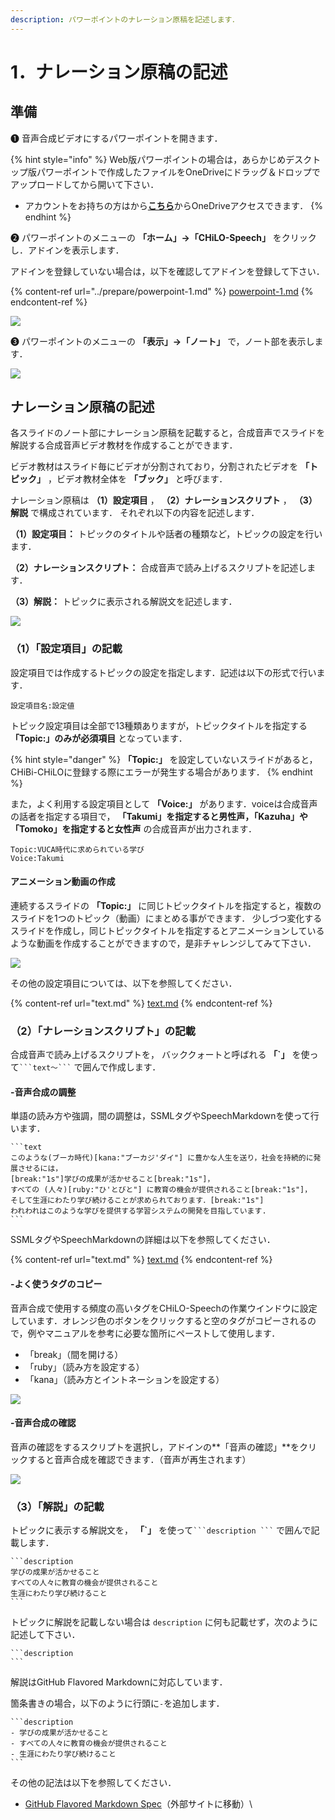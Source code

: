 ```yaml
---
description: パワーポイントのナレーション原稿を記述します．
---
```


# 1．ナレーション原稿の記述

## 準備

❶ 音声合成ビデオにするパワーポイントを開きます．

{% hint style="info" %}
Web版パワーポイントの場合は，あらかじめデスクトップ版パワーポイントで作成したファイルをOneDriveにドラッグ＆ドロップでアップロードしてから開いて下さい．

* アカウントをお持ちの方はから<img src="../.gitbook/assets/image (390).png" alt="" data-size="line">[**こちら**](https://www.office.com/launch/powerpoint?auth=2)からOneDriveアクセスできます．
{% endhint %}

❷ パワーポイントのメニューの **「ホーム」→「CHiLO-Speech」** をクリックし．アドインを表示します．

アドインを登録していない場合は，以下を確認してアドインを登録して下さい．

{% content-ref url="../prepare/powerpoint-1.md" %}
[powerpoint-1.md](../prepare/powerpoint-1.md)
{% endcontent-ref %}

![](<../.gitbook/assets/image (243).png>)

❸ パワーポイントのメニューの **「表示」→「ノート」** で，ノート部を表示します．

![](<../.gitbook/assets/image (240).png>)

## ナレーション原稿の記述

各スライドのノート部にナレーション原稿を記載すると，合成音声でスライドを解説する合成音声ビデオ教材を作成することができます．

ビデオ教材はスライド毎にビデオが分割されており，分割されたビデオを **「トピック」** ，ビデオ教材全体を **「ブック」** と呼びます．

ナレーション原稿は **（1）設定項目** ， **（2）ナレーションスクリプト** ， **（3）解説** で構成されています． それぞれ以下の内容を記述します．

**（1）設定項目：** トピックのタイトルや話者の種類など，トピックの設定を行います．&#x20;

**（2）ナレーションスクリプト：** 合成音声で読み上げるスクリプトを記述します．&#x20;

**（3）解説：** トピックに表示される解説文を記述します．​​

![](<../.gitbook/assets/image (310).png>)

### （1）「設定項目」の記載

設定項目では作成するトピックの設定を指定します．記述は以下の形式で行います．

```
設定項目名:設定値
```

トピック設定項目は全部で13種類ありますが，トピックタイトルを指定する **「Topic:」のみが必須項目** となっています．

{% hint style="danger" %}
**「Topic:」** を設定していないスライドがあると，CHiBi-CHiLOに登録する際にエラーが発生する場合があります．
{% endhint %}

また，よく利用する設定項目として **「Voice:」** があります．voiceは合成音声の話者を指定する項目で， **「Takumi」を指定すると男性声，「Kazuha」や「Tomoko」を指定すると女性声** の合成音声が出力されます．

```
Topic:VUCA時代に求められている学び
Voice:Takumi
```

#### アニメーション動画の作成

連続するスライドの **「Topic:」** に同じトピックタイトルを指定すると，複数のスライドを1つのトピック（動画）にまとめる事ができます． 少しづつ変化するスライドを作成し，同じトピックタイトルを指定するとアニメーションしているような動画を作成することができますので，是非チャレンジしてみて下さい．

![](<../.gitbook/assets/image (403).png>)

その他の設定項目については、以下を参照してください．

{% content-ref url="text.md" %}
[text.md](text.md)
{% endcontent-ref %}



### （2）「ナレーションスクリプト」の記載

合成音声で読み上げるスクリプトを， バッククォートと呼ばれる **「\`」** を使って` ```text〜``` ` で囲んで作成します．

#### -音声合成の調整

単語の読み方や強調，間の調整は，SSMLタグやSpeechMarkdownを使って行います．

````
```text
このような(ブーカ時代)[kana:"ブーカジ'ダイ"] に豊かな人生を送り，社会を持続的に発展させるには，
[break:"1s"]学びの成果が活かせること[break:"1s"]，
すべての (人々)[ruby:"ひ'とびと"] に教育の機会が提供されること[break:"1s"]，
そして生涯にわたり学び続けることが求められております．[break:"1s"]
われわれはこのような学びを提供する学習システムの開発を目指しています.
```
````

SSMLタグやSpeechMarkdownの詳細は以下を参照してください．

{% content-ref url="text.md" %}
[text.md](text.md)
{% endcontent-ref %}

#### -よく使うタグのコピー

音声合成で使用する頻度の高いタグをCHiLO-Speechの作業ウインドウに設定しています．オレンジ色のボタンをクリックすると空のタグがコピーされるので，例やマニュアルを参考に必要な箇所にペーストして使用します．

* 「break」（間を開ける）
* 「ruby」（読み方を設定する）
* 「kana」（読み方とイントネーションを設定する）

![](<../.gitbook/assets/image (14).png>)

#### -音声合成の確認

音声の確認をするスクリプトを選択し，アドインの**「音声の確認」**をクリックすると音声合成を確認できます．（音声が再生されます）

![](<../.gitbook/assets/image (2).png>)

### （3）「解説」の記載

トピックに表示する解説文を， **「\`」** を使って` ```description ``` ` で囲んで記載します．

````
```description
学びの成果が活かせること
すべての人々に教育の機会が提供されること
生涯にわたり学び続けること
```
````

トピックに解説を記載しない場合は `description` に何も記載せず，次のように記述して下さい．

````
```description
```
````

解説はGitHub Flavored Markdownに対応しています．

箇条書きの場合，以下のように行頭に`-`を追加します．

````
```description
- 学びの成果が活かせること
- すべての人々に教育の機会が提供されること
- 生涯にわたり学び続けること
```
````

その他の記法は以下を参照してください．

* [GitHub Flavored Markdown Spec](https://github.github.com/gfm/)（外部サイトに移動）\
